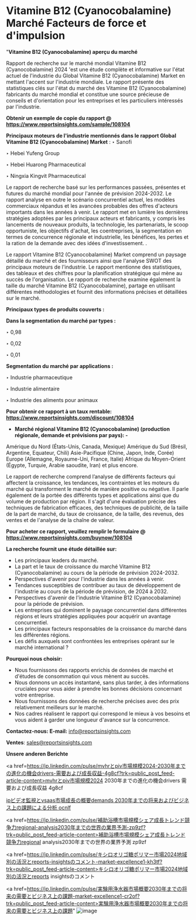 # Vitamine B12 (Cyanocobalamine) Marché Facteurs de force et d'impulsion

"<strong>Vitamine B12 (Cyanocobalamine) aperçu du marché</strong>

Rapport de recherche sur le marché mondial Vitamine B12 (Cyanocobalamine) 2024 'est une étude complète et informative sur l'état actuel de l'industrie du Global Vitamine B12 (Cyanocobalamine) Market en mettant l'accent sur l'industrie mondiale. Le rapport présente des statistiques clés sur l'état du marché des Vitamine B12 (Cyanocobalamine) fabricants du marché mondial et constitue une source précieuse de conseils et d'orientation pour les entreprises et les particuliers intéressés par l'industrie.

<strong>Obtenir un exemple de copie du rapport @ <a href=https://www.reportsinsights.com/sample/108104>https://www.reportsinsights.com/sample/108104</a></strong>

<strong>Principaux moteurs de l'industrie mentionnés dans le rapport Global Vitamine B12 (Cyanocobalamine) Market</strong> :
‣ Sanofi

‣ Hebei Yufeng Group

‣ Hebei Huarong Pharmaceutical

‣ Ningxia Kingvit Pharmaceutical

Le rapport de recherche basé sur les performances passées, présentes et futures du marché mondial pour l'année de prévision 2024-2032. Le rapport analyse en outre le scénario concurrentiel actuel, les modèles commerciaux répandus et les avancées probables des offres d'acteurs importants dans les années à venir. Le rapport met en lumière les dernières stratégies adoptées par les principaux acteurs et fabricants, y compris les lancements de nouveaux produits, la technologie, les partenariats, le scoop opportuniste, les objectifs d'achat, les coentreprises, la segmentation en termes de concurrence régionale et industrielle, les bénéfices, les pertes et la ration de la demande avec des idées d'investissement. .

Le rapport Vitamine B12 (Cyanocobalamine) Market comprend un paysage détaillé du marché et des fournisseurs ainsi que l'analyse SWOT des principaux moteurs de l'industrie. Le rapport mentionne des statistiques, des tableaux et des chiffres pour la planification stratégique qui mène au succès de l'organisation. Le rapport de recherche examine également la taille du marché Vitamine B12 (Cyanocobalamine), partage en utilisant différentes méthodologies et fournit des informations précises et détaillées sur le marché.

<strong>Principaux types de produits couverts :</strong>

<strong>Dans la segmentation du marché par types :</strong>

‣ 0,98

‣ 0,02

‣ 0,01

<strong>Segmentation du marché par applications :</strong>

‣ Industrie pharmaceutique

‣ Industrie alimentaire

‣ Industrie des aliments pour animaux

<strong>Pour obtenir ce rapport à un taux rentable: <a href=https://www.reportsinsights.com/discount/108104>https://www.reportsinsights.com/discount/108104</a></strong>
<ul>
  <li><strong>Marché régional Vitamine B12 (Cyanocobalamine) (production régionale, demande et prévisions par pays): -</strong></li>
</ul>
Amérique du Nord (États-Unis, Canada, Mexique)
Amérique du Sud (Brésil, Argentine, Equateur, Chili)
Asie-Pacifique (Chine, Japon, Inde, Corée)
Europe (Allemagne, Royaume-Uni, France, Italie)
Afrique du Moyen-Orient (Égypte, Turquie, Arabie saoudite, Iran) et plus encore.

Le rapport de recherche comprend l’analyse de différents facteurs qui affectent la croissance, les tendances, les contraintes et les moteurs du marché qui transforment le marché de manière positive ou négative. Il parle également de la portée des différents types et applications ainsi que du volume de production par région. Il s'agit d'une évaluation précise des techniques de fabrication efficaces, des techniques de publicité, de la taille de la part de marché, du taux de croissance, de la taille, des revenus, des ventes et de l'analyse de la chaîne de valeur.

<strong>Pour acheter ce rapport, veuillez remplir le formulaire @   <a href=https://www.reportsinsights.com/buynow/108104>https://www.reportsinsights.com/buynow/108104</a></strong>

<strong>La recherche fournit une étude détaillée sur:</strong>
<ul>
  <li>Les principaux leaders du marché.</li>
  <li>La part et le taux de croissance du marché Vitamine B12 (Cyanocobalamine) au cours de la période de prévision 2024-2032.</li>
  <li>Perspectives d'avenir pour l'industrie dans les années à venir.</li>
  <li>Tendances susceptibles de contribuer au taux de développement de l'industrie au cours de la période de prévision, de 2024 à 2032.</li>
  <li>Perspectives d'avenir de l'industrie Vitamine B12 (Cyanocobalamine) pour la période de prévision.</li>
  <li>Les entreprises qui dominent le paysage concurrentiel dans différentes régions et leurs stratégies appliquées pour acquérir un avantage concurrentiel.</li>
  <li>Les principaux facteurs responsables de la croissance du marché dans les différentes régions.</li>
  <li>Les défis auxquels sont confrontées les entreprises opérant sur le marché international ?</li>
</ul>
<strong>Pourquoi nous choisir:</strong>
<ul>
  <li>Nous fournissons des rapports enrichis de données de marché et d'études de consommation qui vous mènent au succès.</li>
  <li>Nous donnons un accès instantané, sans plus tarder, à des informations cruciales pour vous aider à prendre les bonnes décisions concernant votre entreprise.</li>
  <li>Nous fournissons des données de recherche précises avec des prix relativement meilleurs sur le marché.</li>
  <li>Nos cadres réalisent le rapport qui correspond le mieux à vos besoins et vous aident à garder une longueur d'avance sur la concurrence.</li>
</ul>
<strong>Contactez-nous:
</strong><strong>E-mail:</strong> <a href=mailto:info@reportsinsights.com>info@reportsinsights.com</a>

<strong>Ventes</strong>: <a href=mailto:sales@reportsinsights.com>sales@reportsinsights.com</a>

<strong>Unsere anderen Berichte</strong>

<a href=https://jp.linkedin.com/pulse/mvhrとpiv市場規模2024-2030年までの進化の機会drivers-需要および成長収益-4g8cf?trk=public_post_feed-article-content>mvhrとpiv市場規模2024 2030年までの進化の機会drivers 需要および成長収益 4g8cf</a>

<a href=https://www.linkedin.com/pulse/ipビデオ監視とvsaas市場成長の概要demands-2030年までの将来およびビジネス上の課題による分析-ocnlf/>ipビデオ監視とvsaas市場成長の概要demands 2030年までの将来およびビジネス上の課題による分析 ocnlf</a>

<a href=https://jp.linkedin.com/pulse/補助浴槽市場規模シェア成長トレンド競争力regional-analysis2030年までの世界の業界予測-zp9zf?trk=public_post_feed-article-content>補助浴槽市場規模シェア成長トレンド競争力regional analysis2030年までの世界の業界予測 zp9zf</a>

<a href=https://jp.linkedin.com/pulse/キシロオリゴ糖ポリマー市場2024地域別の活況とreports-insightsのコメント-market-excellence1-kh3tf?trk=public_post_feed-article-content>キシロオリゴ糖ポリマー市場2024地域別の活況とreports insightsのコメント</a>

<a href=https://jp.linkedin.com/pulse/実験用浄水器市場概要2030年までの将来の需要とビジネス上の課題-market-excellence1-cr2of?trk=public_post_feed-article-content>実験用浄水器市場概要2030年までの将来の需要とビジネス上の課題</a>"
![image](https://github.com/daminid12/RImarketreport/assets/158430485/0c00df51-6a33-4f59-9ddb-e8cabf1fcf50)
